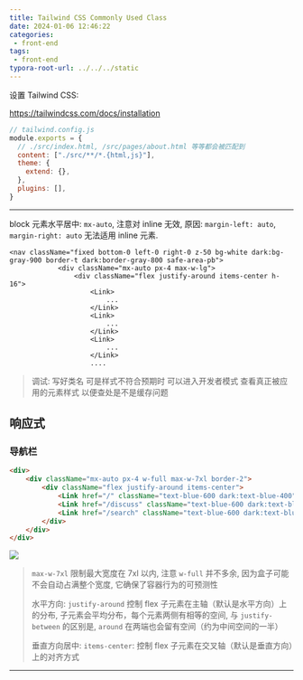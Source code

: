 ```yaml
---
title: Tailwind CSS Commonly Used Class
date: 2024-01-06 12:46:22
categories:
 - front-end
tags:
 - front-end
typora-root-url: ../../../static
---
```


设置 Tailwind CSS: 

https://tailwindcss.com/docs/installation

```js
// tailwind.config.js
module.exports = {
  // ./src/index.html, /src/pages/about.html 等等都会被匹配到
  content: ["./src/**/*.{html,js}"],
  theme: {
    extend: {},
  },
  plugins: [],
}
```

----

block 元素水平居中: `mx-auto`, 注意对 inline 无效, 原因: `margin-left: auto`, `margin-right: auto` 无法适用 inline 元素.

```
<nav className="fixed bottom-0 left-0 right-0 z-50 bg-white dark:bg-gray-900 border-t dark:border-gray-800 safe-area-pb">
            <div className="mx-auto px-4 max-w-lg">
                <div className="flex justify-around items-center h-16">
                	<Link>
                		...
                	</Link>
                	<Link>
                		...
                	</Link>
                	<Link>
                		...
                	</Link>
                	....
```

> 调试: 写好类名 可是样式不符合预期时 可以进入开发者模式 查看真正被应用的元素样式 以便查处是不是缓存问题

## 响应式

### 导航栏

```html
<div>
    <div className="mx-auto px-4 w-full max-w-7xl border-2">
        <div className="flex justify-around items-center">
            <Link href="/" className="text-blue-600 dark:text-blue-400">首页</Link>
            <Link href="/discuss" className="text-blue-600 dark:text-blue-400">讨论</Link>
            <Link href="/search" className="text-blue-600 dark:text-blue-400">搜索</Link>
        </div>
    </div>
</div>
```

![](https://pub-2a6758f3b2d64ef5bb71ba1601101d35.r2.dev/blogs/2024/12/a3f08d9ac96f269da225d22fa7b5bda3.png)

> `max-w-7xl` 限制最大宽度在 7xl 以内, 注意 `w-full` 并不多余, 因为盒子可能不会自动占满整个宽度, 它确保了容器行为的可预测性
>
> 水平方向: `justify-around` 控制 flex 子元素在主轴（默认是水平方向）上的分布, 子元素会平均分布，每个元素两侧有相等的空间, 与 `justify-between` 的区别是, `around` 在两端也会留有空间（约为中间空间的一半）
>
> 垂直方向居中: `items-center`: 控制 flex 子元素在交叉轴（默认是垂直方向）上的对齐方式

----
